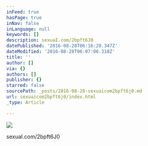 ```yaml
---
inFeed: true
hasPage: true
inNav: false
inLanguage: null
keywords: []
description: sexuaI.com/2bpft6J0
datePublished: '2016-08-28T06:16:20.347Z'
dateModified: '2016-08-28T06:07:06.318Z'
title: ''
author: []
via: {}
authors: []
publisher: {}
starred: false
sourcePath: _posts/2016-08-28-sexuaicom2bpft6j0.md
url: sexuaicom2bpft6j0/index.html
_type: Article

---
```

![](https://the-grid-user-content.s3-us-west-2.amazonaws.com/18695318-c52e-493a-8f11-dfc155e79c84.jpg)

sexuaI.com/2bpft6J0